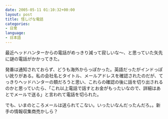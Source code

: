 ```yaml
---
date: 2005-05-11 01:10:32+00:00
layout: post
title: 怪しげな電話
categories:
- 日常
language:
- 日本語
---
```


最近ヘッドハンターからの電話がめっきり減って寂しいな～、と思っていた矢先に謎の電話がかかってきた。

発番は通知されておらず、どうも海外からっぽかった。英語だったがインドっぽい訛りがある。私の会社名とタイトル、メールアドレスを確認されたのだが、てっきりヘッドハンターの類だろうと思い、これらの確認の後に話を切り出されるのかと思っていたら、「これ以上電話で話すとお金がもったいなので、詳細はあとでメールで送る」と言われて電話を切られた。

でも、いまのところメールは送られてこない。いったいなんだったんだろ。。新手の情報収集商売かしら？
